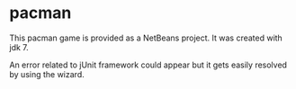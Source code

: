 # pacman

This pacman game is provided as a NetBeans project. It was created with jdk 7.

An error related to jUnit framework could appear but it gets easily resolved by using the wizard.

